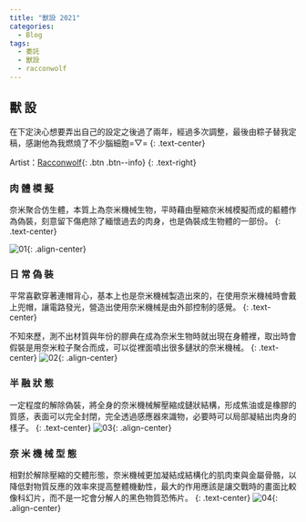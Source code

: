 ```yaml
---
title: "獸設 2021"
categories:
  - Blog
tags:
  - 委託
  - 獸設
  - racconwolf
---
```


## 獸 設

在下定決心想要弄出自己的設定之後過了兩年，經過多次調整，最後由粽子替我定稿，感謝他為我燃燒了不少腦細胞=▽=
{: .text-center}

Artist：[Racconwolf](https://twitter.com/racoonwolf){: .btn .btn--info}
{: .text-right}

### 肉 體 模 擬
奈米聚合仿生體，本質上為奈米機械生物，平時藉由壓縮奈米械模擬而成的軀體作為偽裝，刻意留下傷疤除了緬懷過去的肉身，也是偽裝成生物體的一部份。
{: .text-center}
    
![01](https://i.imgur.com/q9jtTID.jpg){: .align-center}

### 日 常 偽 裝
平常喜歡穿著連帽背心，基本上也是奈米機械製造出來的，在使用奈米機械時會戴上兜帽，讓電路發光，營造出使用奈米機械是由外部控制的感覺。
{: .text-center}

不知來歷，測不出材質與年份的膠典在成為奈米生物時就出現在身體裡，取出時會假裝是用奈米粒子聚合而成，可以從裡面噴出很多鏈狀的奈米機械。
{: .text-center}
![02](https://i.imgur.com/tsB2VQG.jpg){: .align-center}

### 半 融 狀 態
一定程度的解除偽裝，將全身的奈米機械解壓縮成鏈狀結構，形成焦油或是橡膠的質感，表面可以完全封閉，完全透過感應器來識物，必要時可以局部凝結出肉身的樣子。
{: .text-center}
![03](https://i.imgur.com/gaX2mDM.jpg){: .align-center}

### 奈 米 機 械 型 態
相對於解除壓縮的交體形態，奈米機械更加凝結成結構化的肌肉束與金屬骨骼，以降低對物質反應的效率來提高整體機動性，最大的作用應該是讓交戰時的畫面比較像科幻片，而不是一坨會分解人的黑色物質恐怖片。
{: .text-center}
![04](https://i.imgur.com/4VFEFAP.jpg){: .align-center}
